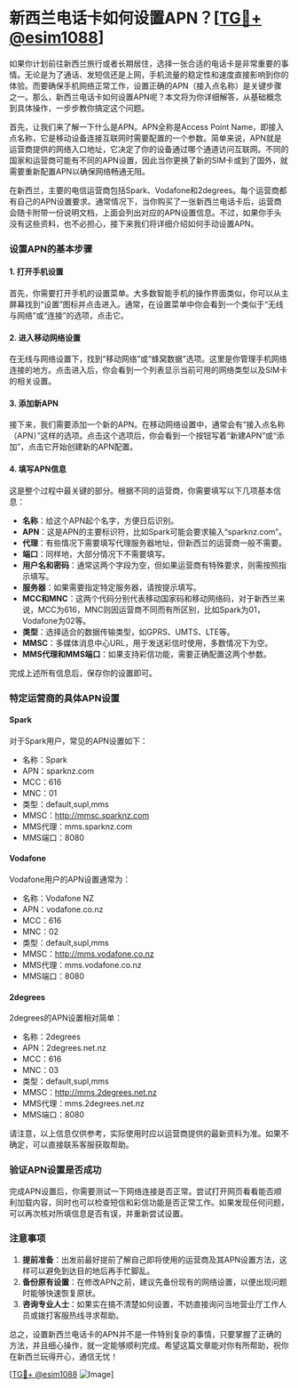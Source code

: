 # 新西兰电话卡如何设置APN？[[TG💪+ @esim1088](https://t.me/s/esim1088)]

如果你计划前往新西兰旅行或者长期居住，选择一张合适的电话卡是非常重要的事情。无论是为了通话、发短信还是上网，手机流量的稳定性和速度直接影响到你的体验。而要确保手机网络正常工作，设置正确的APN（接入点名称）是关键步骤之一。那么，新西兰电话卡如何设置APN呢？本文将为你详细解答，从基础概念到具体操作，一步步教你搞定这个问题。

首先，让我们来了解一下什么是APN。APN全称是Access Point Name，即接入点名称，它是移动设备连接互联网时需要配置的一个参数。简单来说，APN就是运营商提供的网络入口地址，它决定了你的设备通过哪个通道访问互联网。不同的国家和运营商可能有不同的APN设置，因此当你更换了新的SIM卡或到了国外，就需要重新配置APN以确保网络畅通无阻。

在新西兰，主要的电信运营商包括Spark、Vodafone和2degrees。每个运营商都有自己的APN设置要求。通常情况下，当你购买了一张新西兰电话卡后，运营商会随卡附带一份说明文档，上面会列出对应的APN设置信息。不过，如果你手头没有这些资料，也不必担心，接下来我们将详细介绍如何手动设置APN。

### 设置APN的基本步骤

#### 1. 打开手机设置
首先，你需要打开手机的设置菜单。大多数智能手机的操作界面类似，你可以从主屏幕找到“设置”图标并点击进入。通常，在设置菜单中你会看到一个类似于“无线与网络”或“连接”的选项，点击它。

#### 2. 进入移动网络设置
在无线与网络设置下，找到“移动网络”或“蜂窝数据”选项。这里是你管理手机网络连接的地方。点击进入后，你会看到一个列表显示当前可用的网络类型以及SIM卡的相关设置。

#### 3. 添加新APN
接下来，我们需要添加一个新的APN。在移动网络设置中，通常会有“接入点名称（APN）”这样的选项。点击这个选项后，你会看到一个按钮写着“新建APN”或“添加”，点击它开始创建新的APN配置。

#### 4. 填写APN信息
这是整个过程中最关键的部分。根据不同的运营商，你需要填写以下几项基本信息：
- **名称**：给这个APN起个名字，方便日后识别。
- **APN**：这是APN的主要标识符，比如Spark可能会要求输入“sparknz.com”。
- **代理**：有些情况下需要填写代理服务器地址，但新西兰的运营商一般不需要。
- **端口**：同样地，大部分情况下不需要填写。
- **用户名和密码**：通常这两个字段为空，但如果运营商有特殊要求，则需按照指示填写。
- **服务器**：如果需要指定特定服务器，请按提示填写。
- **MCC和MNC**：这两个代码分别代表移动国家码和移动网络码，对于新西兰来说，MCC为616，MNC则因运营商不同而有所区别，比如Spark为01，Vodafone为02等。
- **类型**：选择适合的数据传输类型，如GPRS、UMTS、LTE等。
- **MMSC**：多媒体消息中心URL，用于发送彩信时使用，多数情况下为空。
- **MMS代理和MMS端口**：如果支持彩信功能，需要正确配置这两个参数。

完成上述所有信息后，保存你的设置即可。

### 特定运营商的具体APN设置

#### Spark
对于Spark用户，常见的APN设置如下：
- 名称：Spark
- APN：sparknz.com
- MCC：616
- MNC：01
- 类型：default,supl,mms
- MMSC：http://mmsc.sparknz.com
- MMS代理：mms.sparknz.com
- MMS端口：8080

#### Vodafone
Vodafone用户的APN设置通常为：
- 名称：Vodafone NZ
- APN：vodafone.co.nz
- MCC：616
- MNC：02
- 类型：default,supl,mms
- MMSC：http://mms.vodafone.co.nz
- MMS代理：mms.vodafone.co.nz
- MMS端口：8080

#### 2degrees
2degrees的APN设置相对简单：
- 名称：2degrees
- APN：2degrees.net.nz
- MCC：616
- MNC：03
- 类型：default,supl,mms
- MMSC：http://mms.2degrees.net.nz
- MMS代理：mms.2degrees.net.nz
- MMS端口：8080

请注意，以上信息仅供参考，实际使用时应以运营商提供的最新资料为准。如果不确定，可以直接联系客服获取帮助。

### 验证APN设置是否成功

完成APN设置后，你需要测试一下网络连接是否正常。尝试打开网页看看能否顺利加载内容，同时也可以检查短信和彩信功能是否正常工作。如果发现任何问题，可以再次核对所填信息是否有误，并重新尝试设置。

### 注意事项

1. **提前准备**：出发前最好提前了解自己即将使用的运营商及其APN设置方法，这样可以避免到达目的地后再手忙脚乱。
2. **备份原有设置**：在修改APN之前，建议先备份现有的网络设置，以便出现问题时能够快速恢复原状。
3. **咨询专业人士**：如果实在搞不清楚如何设置，不妨直接询问当地营业厅工作人员或拨打客服热线寻求帮助。

总之，设置新西兰电话卡的APN并不是一件特别复杂的事情，只要掌握了正确的方法，并且细心操作，就一定能够顺利完成。希望这篇文章能对你有所帮助，祝你在新西兰玩得开心，通信无忧！

[[TG💪+ @esim1088](https://t.me/s/esim1088) ![Image](https://i.postimg.cc/4NQfJmqS/Snipaste-2025-05-13-00-14-12.png)]